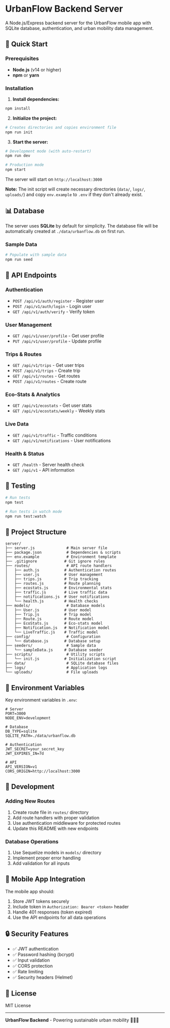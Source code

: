 # UrbanFlow Backend Server

A Node.js/Express backend server for the UrbanFlow mobile app with SQLite database, authentication, and urban mobility data management.

## 🚀 Quick Start

### Prerequisites
- **Node.js** (v14 or higher)
- **npm** or **yarn**

### Installation

1. **Install dependencies:**
```bash
npm install
```

2. **Initialize the project:**
```bash
# Creates directories and copies environment file
npm run init
```

3. **Start the server:**
```bash
# Development mode (with auto-restart)
npm run dev

# Production mode
npm start
```

The server will start on `http://localhost:3000`

**Note:** The init script will create necessary directories (`data/`, `logs/`, `uploads/`) and copy `env.example` to `.env` if they don't already exist.

## 📊 Database

The server uses **SQLite** by default for simplicity. The database file will be automatically created at `./data/urbanflow.db` on first run.

### Sample Data
```bash
# Populate with sample data
npm run seed
```

## 🔐 API Endpoints

### Authentication
- `POST /api/v1/auth/register` - Register user
- `POST /api/v1/auth/login` - Login user
- `GET /api/v1/auth/verify` - Verify token

### User Management
- `GET /api/v1/user/profile` - Get user profile
- `PUT /api/v1/user/profile` - Update profile

### Trips & Routes
- `GET /api/v1/trips` - Get user trips
- `POST /api/v1/trips` - Create trip
- `GET /api/v1/routes` - Get routes
- `POST /api/v1/routes` - Create route

### Eco-Stats & Analytics
- `GET /api/v1/ecostats` - Get user stats
- `GET /api/v1/ecostats/weekly` - Weekly stats

### Live Data
- `GET /api/v1/traffic` - Traffic conditions
- `GET /api/v1/notifications` - User notifications

### Health & Status
- `GET /health` - Server health check
- `GET /api/v1` - API information

## 🧪 Testing

```bash
# Run tests
npm test

# Run tests in watch mode
npm run test:watch
```

## 📁 Project Structure

```
server/
├── server.js              # Main server file
├── package.json           # Dependencies & scripts
├── env.example            # Environment template
├── .gitignore            # Git ignore rules
├── routes/                # API route handlers
│   ├── auth.js           # Authentication routes
│   ├── user.js           # User management
│   ├── trips.js          # Trip tracking
│   ├── routes.js         # Route planning
│   ├── ecostats.js       # Environmental stats
│   ├── traffic.js        # Live traffic data
│   ├── notifications.js  # User notifications
│   └── health.js         # Health checks
├── models/                # Database models
│   ├── User.js           # User model
│   ├── Trip.js           # Trip model
│   ├── Route.js          # Route model
│   ├── EcoStats.js       # Eco-stats model
│   ├── Notification.js   # Notification model
│   └── LiveTraffic.js    # Traffic model
├── config/                # Configuration
│   └── database.js       # Database setup
├── seeders/               # Sample data
│   └── sampleData.js     # Database seeder
├── scripts/               # Utility scripts
│   └── init.js           # Initialization script
├── data/                  # SQLite database files
├── logs/                  # Application logs
└── uploads/               # File uploads
```

## 🔧 Environment Variables

Key environment variables in `.env`:

```env
# Server
PORT=3000
NODE_ENV=development

# Database
DB_TYPE=sqlite
SQLITE_PATH=./data/urbanflow.db

# Authentication
JWT_SECRET=your_secret_key
JWT_EXPIRES_IN=7d

# API
API_VERSION=v1
CORS_ORIGIN=http://localhost:3000
```

## 🚀 Development

### Adding New Routes
1. Create route file in `routes/` directory
2. Add route handlers with proper validation
3. Use authentication middleware for protected routes
4. Update this README with new endpoints

### Database Operations
1. Use Sequelize models in `models/` directory
2. Implement proper error handling
3. Add validation for all inputs

## 📱 Mobile App Integration

The mobile app should:
1. Store JWT tokens securely
2. Include token in `Authorization: Bearer <token>` header
3. Handle 401 responses (token expired)
4. Use the API endpoints for all data operations

## 🔒 Security Features

- ✅ JWT authentication
- ✅ Password hashing (bcrypt)
- ✅ Input validation
- ✅ CORS protection
- ✅ Rate limiting
- ✅ Security headers (Helmet)

## 📄 License

MIT License

---

**UrbanFlow Backend** - Powering sustainable urban mobility 🌱🚗📱 